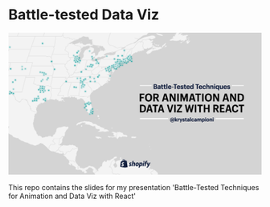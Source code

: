 # Battle-tested Data Viz

<img src='https://github.com/krystalcampioni/battle_tested_data_viz/blob/master/screenshot.png?raw=true'/>

This repo contains the slides for my presentation 'Battle-Tested Techniques for Animation and Data Viz with React'

